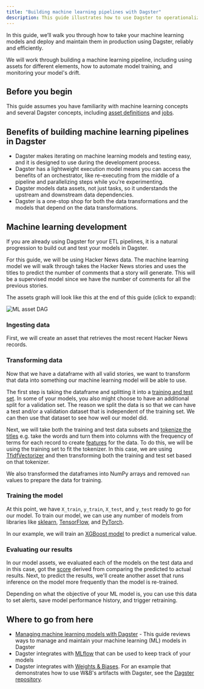 ```yaml
---
title: "Building machine learning pipelines with Dagster"
description: This guide illustrates how to use Dagster to operationalize your machine learning pipeline
---
```


In this guide, we’ll walk you through how to take your machine learning models and deploy and maintain them in production using Dagster, reliably and efficiently.

We will work through building a machine learning pipeline, including using assets for different elements, how to automate model training, and monitoring your model's drift.


## Before you begin

This guide assumes you have familiarity with machine learning concepts and several Dagster concepts, including [asset definitions](/guides/build/assets/defining-assets) and [jobs](/guides/build/jobs).


## Benefits of building machine learning pipelines in Dagster

- Dagster makes iterating on machine learning models and testing easy, and it is designed to use during the development process.
- Dagster has a lightweight execution model means you can access the benefits of an orchestrator, like re-executing from the middle of a pipeline and parallelizing steps while you're experimenting.
- Dagster models data assets, not just tasks, so it understands the upstream and downstream data dependencies.
- Dagster is a one-stop shop for both the data transformations and the models that depend on the data transformations.

## Machine learning development

If you are already using Dagster for your ETL pipelines, it is a natural progression to build out and test your models in Dagster.

For this guide, we will be using Hacker News data. The machine learning model we will walk through takes the Hacker News stories and uses the titles to predict the number of comments that a story will generate. This will be a supervised model since we have the number of comments for all the previous stories.

The assets graph will look like this at the end of this guide (click to expand):

![ML asset DAG](/images/guides/build/ml-pipelines/ml-pipeline/ml_asset_dag.png)

### Ingesting data

First, we will create an asset that retrieves the most recent Hacker News records.

<CodeExample path="docs_snippets/docs_snippets/guides/dagster/ml_pipelines/ml_pipeline.py" startAfter="data_ingestion_start" endBefore="data_ingestion_end" />

### Transforming data

Now that we have a dataframe with all valid stories, we want to transform that data into something our machine learning model will be able to use.

The first step is taking the dataframe and splitting it into a [training and test set](https://en.wikipedia.org/wiki/Training,\_validation,\_and_test_data_sets). In some of your models, you also might choose to have an additional split for a validation set. The reason we split the data is so that we can have a test and/or a validation dataset that is independent of the training set. We can then use that dataset to see how well our model did.

<CodeExample path="docs_snippets/docs_snippets/guides/dagster/ml_pipelines/ml_pipeline.py" startAfter="test_train_split_start" endBefore="test_train_split_end" />

Next, we will take both the training and test data subsets and [tokenize the titles](https://en.wikipedia.org/wiki/Lexical_analysis) e.g. take the words and turn them into columns with the frequency of terms for each record to create [features](https://en.wikipedia.org/wiki/Feature_\(machine_learning\)) for the data. To do this, we will be using the training set to fit the tokenizer. In this case, we are using [TfidfVectorizer](https://scikit-learn.org/stable/modules/generated/sklearn.feature_extraction.text.TfidfVectorizer.html) and then transforming both the training and test set based on that tokenizer.

<CodeExample path="docs_snippets/docs_snippets/guides/dagster/ml_pipelines/ml_pipeline.py" startAfter="vectorizer_start" endBefore="vectorizer_end" />

We also transformed the dataframes into NumPy arrays and removed `nan` values to prepare the data for training.

### Training the model

At this point, we have `X_train`, `y_train`, `X_test`, and `y_test` ready to go for our model. To train our model, we can use any number of models from libraries like [sklearn](https://scikit-learn.org/), [TensorFlow](https://www.tensorflow.org/), and [PyTorch](https://pytorch.org/).

In our example, we will train an [XGBoost model](https://xgboost.readthedocs.io/en/stable/python/python_api.html#xgboost.XGBRegressor) to predict a numerical value.

<CodeExample path="docs_snippets/docs_snippets/guides/dagster/ml_pipelines/ml_pipeline.py" startAfter="models_start" endBefore="models_end" />

### Evaluating our results

In our model assets, we evaluated each of the models on the test data and in this case, got the [score](https://xgboost.readthedocs.io/en/stable/python/python_api.html#xgboost.XGBRegressor.score) derived from comparing the predicted to actual results. Next, to predict the results, we'll create another asset that runs inference on the model more frequently than the model is re-trained.

<CodeExample path="docs_snippets/docs_snippets/guides/dagster/ml_pipelines/ml_pipeline.py" startAfter="inference_start" endBefore="inference_end" />

Depending on what the objective of your ML model is, you can use this data to set alerts, save model performance history, and trigger retraining.

## Where to go from here

- [Managing machine learning models with Dagster](managing-ml) - This guide reviews ways to manage and maintain your machine learning (ML) models in Dagster
- Dagster integrates with [MLflow](/api/python-api/libraries/dagster-mlflow) that can be used to keep track of your models
- Dagster integrates with [Weights & Biases](/api/python-api/libraries/dagster-wandb). For an example that demonstrates how to use W\&B's artifacts with Dagster, see the [Dagster repository](https://github.com/dagster-io/dagster/tree/master/examples/with_wandb).
